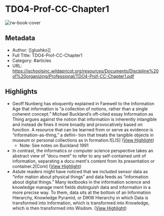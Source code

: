 # TDO4-Prof-CC-Chapter1

![rw-book-cover](https://readwise-assets.s3.amazonaws.com/static/images/article3.5c705a01b476.png)

## Metadata
- Author: [[glushko]]
- Full Title: TDO4-Prof-CC-Chapter1
- Category: #articles
- URL: https://ischoolsinc.wildapricot.org/resources/Documents/Discipline%20of%20organizing/Professional/TDO4-Prof-CC-Chapter1.pdf

## Highlights
- Geoff Nunberg has eloquently explained in Farewell to the Information Age that information is “a collection of notions, rather than a single coherent concept.” Michael Buckland’s oft-cited essay Information as Thing argues against the notion that information is inherently intangible and instead de­ fines it more broadly and provocatively based on function. A resource that can be learned from or serve as evidence is “information-as-thing,” a defini- tion that treats the tangible objects in museum or personal collections as in­ formation.1[LIS] ([View Highlight](https://read.readwise.io/read/01hkrtj7k62zq5npst3rqhhzt3))
    - Note: See notes on Buckland 1991
- In contrast, the informatics or computer science perspective takes an abstract view of “docu­ ment” to refer to any self-contained unit of information, separating a docu­ ment's content from its presentation or container.2[Com] ([View Highlight](https://read.readwise.io/read/01hkrtpx5gjnwm4mg0f91chtkh))
- Astute readers might have noticed that we included sensor data as “infor­ mation about physical things” and data feeds as “information about digital things.” Many textbooks in the information science and knowledge manage­ ment fields distinguish data and information in a more precise way. To them, data sits at the bottom of an Information Hierarchy, Knowledge Pyramid, or DIKW Hierarchy in which Data is transformed into Information, which is transformed into Knowledge, which is then transformed into Wisdom. ([View Highlight](https://read.readwise.io/read/01hkrtv1sjrfh2txhj74bj1s7e))
